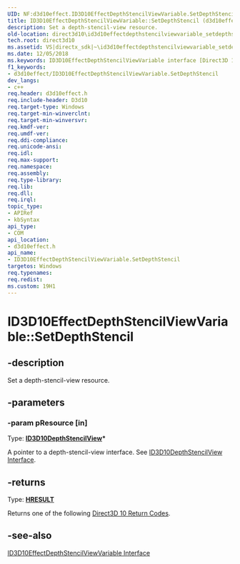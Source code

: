 ```yaml
---
UID: NF:d3d10effect.ID3D10EffectDepthStencilViewVariable.SetDepthStencil
title: ID3D10EffectDepthStencilViewVariable::SetDepthStencil (d3d10effect.h)
description: Set a depth-stencil-view resource.
old-location: direct3d10\id3d10effectdepthstencilviewvariable_setdepthstencil.htm
tech.root: direct3d10
ms.assetid: VS|directx_sdk|~\id3d10effectdepthstencilviewvariable_setdepthstencil.htm
ms.date: 12/05/2018
ms.keywords: ID3D10EffectDepthStencilViewVariable interface [Direct3D 10],SetDepthStencil method, ID3D10EffectDepthStencilViewVariable.SetDepthStencil, ID3D10EffectDepthStencilViewVariable::SetDepthStencil, SetDepthStencil, SetDepthStencil method [Direct3D 10], SetDepthStencil method [Direct3D 10],ID3D10EffectDepthStencilViewVariable interface, d3d10effect/ID3D10EffectDepthStencilViewVariable::SetDepthStencil, direct3d10.id3d10effectdepthstencilviewvariable_setdepthstencil, f51d583e-3ffb-5e28-6cc3-6ce3dc1b7d32
f1_keywords:
- d3d10effect/ID3D10EffectDepthStencilViewVariable.SetDepthStencil
dev_langs:
- c++
req.header: d3d10effect.h
req.include-header: D3d10
req.target-type: Windows
req.target-min-winverclnt: 
req.target-min-winversvr: 
req.kmdf-ver: 
req.umdf-ver: 
req.ddi-compliance: 
req.unicode-ansi: 
req.idl: 
req.max-support: 
req.namespace: 
req.assembly: 
req.type-library: 
req.lib: 
req.dll: 
req.irql: 
topic_type:
- APIRef
- kbSyntax
api_type:
- COM
api_location:
- d3d10effect.h
api_name:
- ID3D10EffectDepthStencilViewVariable.SetDepthStencil
targetos: Windows
req.typenames: 
req.redist: 
ms.custom: 19H1
---
```


# ID3D10EffectDepthStencilViewVariable::SetDepthStencil


## -description


Set a depth-stencil-view resource.


## -parameters




### -param pResource [in]

Type: <b><a href="https://docs.microsoft.com/windows/desktop/api/d3d10/nn-d3d10-id3d10depthstencilview">ID3D10DepthStencilView</a>*</b>

A pointer to a depth-stencil-view interface. See <a href="https://docs.microsoft.com/windows/desktop/api/d3d10/nn-d3d10-id3d10depthstencilview">ID3D10DepthStencilView Interface</a>.


## -returns



Type: <b><a href="/windows/win32/com/structure-of-com-error-codes">HRESULT</a></b>

Returns one of the following <a href="https://docs.microsoft.com/windows/desktop/direct3d10/d3d10-graphics-reference-returnvalues">Direct3D 10 Return Codes</a>.




## -see-also




<a href="https://docs.microsoft.com/windows/desktop/api/d3d10effect/nn-d3d10effect-id3d10effectdepthstencilviewvariable">ID3D10EffectDepthStencilViewVariable Interface</a>
 

 

